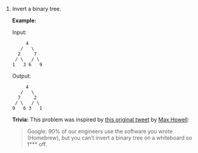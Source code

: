 1. Invert a binary tree.

   **Example:**

   Input:

   ```
        4
      /   \
     2     7
    / \   / \
   1   3 6   9
   ```

   Output:

   ```
        4
      /   \
     7     2
    / \   / \
   9   6 3   1
   ```

   **Trivia:**
   This problem was inspired by [this original tweet](https://twitter.com/mxcl/status/608682016205344768) by [Max Howell](https://twitter.com/mxcl):

   > Google: 90% of our engineers use the software you wrote (Homebrew), but you can’t invert a binary tree on a whiteboard so f*** off.